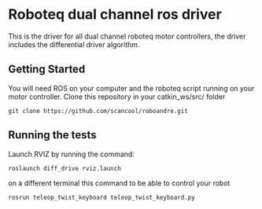 # Roboteq dual channel ros driver

This is the driver for all dual channel roboteq motor controllers, the driver includes the differential driver algorithm. 

## Getting Started

You will need ROS on your computer and the roboteq script running on your motor controller.
Clone this repository in your catkin_ws/src/  folder

```
git clone https://github.com/scancool/roboandre.git
```

## Running the tests

Launch RVIZ by running the command:

```
roslaunch diff_drive rviz.launch
```
on a different terminal this command to be able to control your robot

```
rosrun teleop_twist_keyboard teleop_twist_keyboard.py
```
